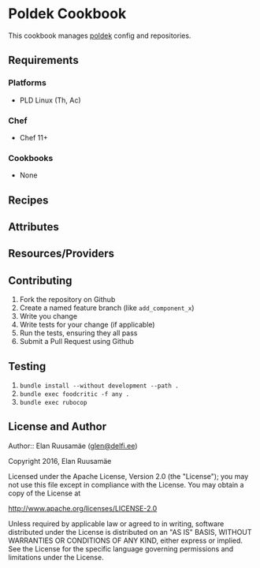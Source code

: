 Poldek Cookbook
===============

This cookbook manages [poldek](http://poldek.pld-linux.org/) config and repositories.

## Requirements

### Platforms
- PLD Linux (Th, Ac)

### Chef
- Chef 11+

### Cookbooks
- None

## Recipes

## Attributes

## Resources/Providers

## Contributing

1. Fork the repository on Github
2. Create a named feature branch (like `add_component_x`)
3. Write you change
4. Write tests for your change (if applicable)
5. Run the tests, ensuring they all pass
6. Submit a Pull Request using Github

## Testing

1. `bundle install --without development --path .`
2. `bundle exec foodcritic -f any .`
3. `bundle exec rubocop`

## License and Author

Author:: Elan Ruusamäe (<glen@delfi.ee>)

Copyright 2016, Elan Ruusamäe

Licensed under the Apache License, Version 2.0 (the "License");
you may not use this file except in compliance with the License.
You may obtain a copy of the License at

http://www.apache.org/licenses/LICENSE-2.0

Unless required by applicable law or agreed to in writing, software
distributed under the License is distributed on an "AS IS" BASIS,
WITHOUT WARRANTIES OR CONDITIONS OF ANY KIND, either express or implied.
See the License for the specific language governing permissions and
limitations under the License.
